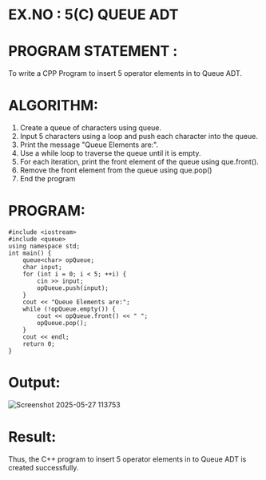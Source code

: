 
# EX.NO : 5(C)  QUEUE ADT 

# PROGRAM STATEMENT : 
To write a CPP Program to insert 5 operator elements in to Queue ADT. 
 
# ALGORITHM:   
1. Create a queue of characters using queue<char>. 
2. Input 5 characters using a loop and push each character into the queue. 
3. Print the message "Queue Elements are:". 
4. Use a while loop to traverse the queue until it is empty. 
5. For each iteration, print the front element of the queue using que.front(). 
6. Remove the front element from the queue using que.pop() 
7. End the program 
 
# PROGRAM: 
```
#include <iostream>
#include <queue>
using namespace std;
int main() {
    queue<char> opQueue;
    char input;
    for (int i = 0; i < 5; ++i) {
        cin >> input;
        opQueue.push(input);
    }
    cout << "Queue Elements are:";
    while (!opQueue.empty()) {
        cout << opQueue.front() << " ";
        opQueue.pop();
    }
    cout << endl;
    return 0;
}
```
# Output:

 ![Screenshot 2025-05-27 113753](https://github.com/user-attachments/assets/27689f5c-1273-46ee-85ac-dcce7a178a0b)


# Result:
Thus, the C++ program to insert 5 operator elements in to Queue ADT is created successfully. 

 
